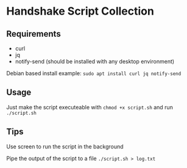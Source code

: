 # Handshake Script Collection
## Requirements
- curl
- jq
- notify-send (should be installed with any desktop environment)

Debian based install example: `sudo apt install curl jq notify-send`

## Usage
Just make the script executeable with `chmod +x script.sh` and run `./script.sh`

## Tips
Use screen to run the script in the background

Pipe the output of the script to a file `./script.sh > log.txt`
